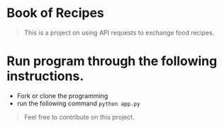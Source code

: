 # Book of Recipes 

> This is a project on using API requests to exchange food recipes.
# Run program through the following instructions. 
* Fork or clone the programming
* run the following command ` python app.py `


> Feel free to contribute on this project.

